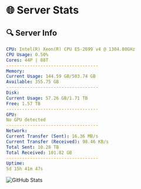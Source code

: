 # 🌐 Server Stats
## 🔍 Server Info
```yaml
CPU: Intel(R) Xeon(R) CPU E5-2699 v4 @ 1304.80GHz
CPU Usage: 0.50%
Cores: 44P | 88T
-----------------------------------
Memory:
Current Usage: 144.59 GB/503.74 GB
Available: 355.75 GB
-----------------------------------
Disk:
Current Usage: 57.26 GB/1.71 TB
Free: 1.57 TB
-----------------------------------
GPU:
No GPU detected
-----------------------------------
Network:
Current Transfer (Sent): 16.36 MB/s
Current Transfer (Received): 98.46 KB/s
Total Sent: 10.28 TB
Total Received: 101.82 GB
-----------------------------------
Uptime:
5d 15h 41m 47s
```
![GitHub Stats](https://img.shields.io/badge/Updated-2025-03-13_13:04:36-blue)